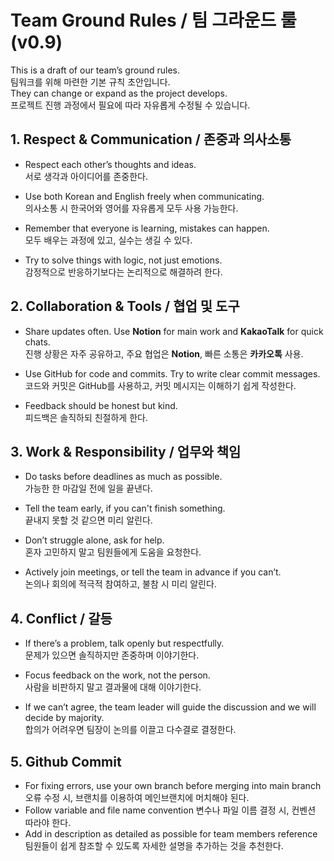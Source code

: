 # Team Ground Rules / 팀 그라운드 룰 (v0.9)

This is a draft of our team’s ground rules.  
팀워크를 위해 마련한 기본 규칙 초안입니다.  
They can change or expand as the project develops.  
프로젝트 진행 과정에서 필요에 따라 자유롭게 수정될 수 있습니다.  

## 1. Respect & Communication / 존중과 의사소통
- Respect each other’s thoughts and ideas.  
  서로 생각과 아이디어를 존중한다.  

- Use both Korean and English freely when communicating.  
  의사소통 시 한국어와 영어를 자유롭게 모두 사용 가능한다.  

- Remember that everyone is learning, mistakes can happen.  
  모두 배우는 과정에 있고, 실수는 생길 수 있다.  

- Try to solve things with logic, not just emotions.  
  감정적으로 반응하기보다는 논리적으로 해결하려 한다.  

## 2. Collaboration & Tools / 협업 및 도구
- Share updates often. Use **Notion** for main work and **KakaoTalk** for quick chats.  
  진행 상황은 자주 공유하고, 주요 협업은 **Notion**, 빠른 소통은 **카카오톡** 사용.  

- Use GitHub for code and commits. Try to write clear commit messages.  
  코드와 커밋은 GitHub를 사용하고, 커밋 메시지는 이해하기 쉽게 작성한다.  

- Feedback should be honest but kind.  
  피드백은 솔직하되 친절하게 한다.  

## 3. Work & Responsibility / 업무와 책임
- Do tasks before deadlines as much as possible.  
  가능한 한 마감일 전에 일을 끝낸다.  

- Tell the team early, if you can't finish something.  
  끝내지 못할 것 같으면 미리 알린다.  

- Don’t struggle alone, ask for help.  
  혼자 고민하지 말고 팀원들에게 도움을 요청한다.  

- Actively join meetings, or tell the team in advance if you can’t.  
  논의나 회의에 적극적 참여하고, 불참 시 미리 알린다.  

## 4. Conflict / 갈등
- If there’s a problem, talk openly but respectfully.  
  문제가 있으면 솔직하지만 존중하며 이야기한다.  

- Focus feedback on the work, not the person.  
  사람을 비판하지 말고 결과물에 대해 이야기한다.  

- If we can’t agree, the team leader will guide the discussion and we will decide by majority.  
  합의가 어려우면 팀장이 논의를 이끌고 다수결로 결정한다.

## 5. Github Commit
- For fixing errors, use your own branch before merging into main branch
  오류 수정 시, 브랜치를 이용하여 메인브랜치에 머치해야 된다. 
- Follow variable and file name convention
  변수나 파일 이름 결정 시, 컨벤션 따라야 한다.
- Add in description as detailed as possible for team members reference
  팀원들이 쉽게 참조할 수 있도록 자세한 설명을 추가하는 것을 추천한다. 
